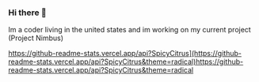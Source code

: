 ### Hi there 👋

Im a coder living in the united states and im working on my current project (Project Nimbus)

https://github-readme-stats.vercel.app/api?SpicyCitrus](https://github-readme-stats.vercel.app/api?SpicyCitrus&theme=radical)https://github-readme-stats.vercel.app/api?SpicyCitrus&theme=radical
